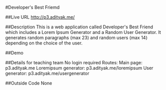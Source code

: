 #Developer's Best Friemd

##Live URL
http://p3.adityak.me/

##Description
This is a web application called Developer's Best Friend which includes a Lorem Ipsum Generator and a Random User Generator. It generates random paragraphs (max 23) and random users (max 14) depending on the choice of the user.


##Demo


##Details for teaching team
No login required
Routes:
Main page: p3.adityak.me
Loremipsum generator: p3.adityak.me/loremipsum
User generator: p3.adityak.me/usergenerator


##Outside Code
None
